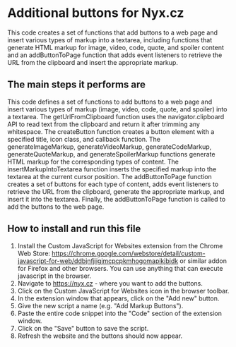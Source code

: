 # Additional buttons for Nyx.cz
This code creates a set of functions that add buttons to a web page and insert various types of markup into a textarea, including functions that generate HTML markup for image, video, code, quote, and spoiler content and an addButtonToPage function that adds event listeners to retrieve the URL from the clipboard and insert the appropriate markup.

## The main steps it performs are
This code defines a set of functions to add buttons to a web page and insert various types of markup (image, video, code, quote, and spoiler) into a textarea. The getUrlFromClipboard function uses the navigator.clipboard API to read text from the clipboard and return it after trimming any whitespace. The createButton function creates a button element with a specified title, icon class, and callback function. The generateImageMarkup, generateVideoMarkup, generateCodeMarkup, generateQuoteMarkup, and generateSpoilerMarkup functions generate HTML markup for the corresponding types of content. The insertMarkupIntoTextarea function inserts the specified markup into the textarea at the current cursor position. The addButtonToPage function creates a set of buttons for each type of content, adds event listeners to retrieve the URL from the clipboard, generate the appropriate markup, and insert it into the textarea. Finally, the addButtonToPage function is called to add the buttons to the web page.

## How to install and run this file
1. Install the Custom JavaScript for Websites extension from the Chrome Web Store: https://chrome.google.com/webstore/detail/custom-javascript-for-web/ddbjnfjiigjmcpcpkmhogomapikjbjdk or similar addon for Firefox and other browsers. You can use anything that can execute javascript in the browser.
2. Navigate to https://nyx.cz - where you want to add the buttons.
3. Click on the Custom JavaScript for Websites icon in the browser toolbar.
4. In the extension window that appears, click on the "Add new" button.
5. Give the new script a name (e.g. "Add Markup Buttons").
6. Paste the entire code snippet into the "Code" section of the extension window.
7. Click on the "Save" button to save the script.
8. Refresh the website and the buttons should now appear.
